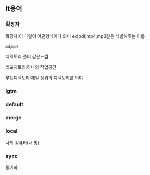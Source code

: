 
## It용어




### 확장자

확장자:이 파일이 어떤형식이다 의미 ex)pdf,mp4,mp3같은 식별해주는 이름

`md`,`mp4`

디렉토리:폴더 같은느낌

리포지토리:하나의 작업공간

루트디렉토리:제일 상위의 디렉토리를 의미

### lgtm

### default

### merge


### local

나의 컴퓨터(내 방)

### sync

동기화